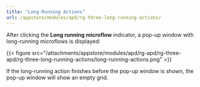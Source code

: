 ```yaml
---
title: "Long-Running Actions"
url: /appstore/modules/apd/rg-three-long-running-actions/
---
```


After clicking the **Long running microflow** indicator, a pop-up window with long-running microflows is displayed:

{{< figure src="/attachments/appstore/modules/apd/rg-apd/rg-three-apd/rg-three-long-running-actions/long-running-actions.png" >}}

If the long-running action finishes before the pop-up window is shown, the pop-up window will show an empty grid.

